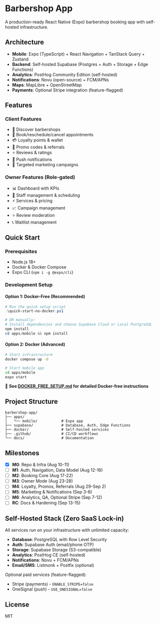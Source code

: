 # Barbershop App

A production-ready React Native (Expo) barbershop booking app with self-hosted infrastructure.

## Architecture

- **Mobile**: Expo (TypeScript) + React Navigation + TanStack Query + Zustand
- **Backend**: Self-hosted Supabase (Postgres + Auth + Storage + Edge Functions)  
- **Analytics**: PostHog Community Edition (self-hosted)
- **Notifications**: Novu (open-source) + FCM/APNs
- **Maps**: MapLibre + OpenStreetMap
- **Payments**: Optional Stripe integration (feature-flagged)

## Features

### Client Features
- 🏪 Discover barbershops
- 📅 Book/reschedule/cancel appointments  
- 💳 Loyalty points & wallet
- 🎁 Promo codes & referrals
- ⭐ Reviews & ratings
- 📱 Push notifications
- 🎯 Targeted marketing campaigns

### Owner Features (Role-gated)
- 📊 Dashboard with KPIs
- 👥 Staff management & scheduling
- ⚡ Services & pricing
- 📈 Campaign management
- ⭐ Review moderation
- 📞 Waitlist management

## Quick Start

### Prerequisites
- Node.js 18+
- Docker & Docker Compose
- Expo CLI (`npm i -g @expo/cli`)

### Development Setup

#### Option 1: Docker-Free (Recommended)
```powershell
# Run the quick setup script
.\quick-start-no-docker.ps1

# OR manually:
# Install dependencies and choose Supabase Cloud or Local PostgreSQL
npm install
cd apps/mobile && npm install
```

#### Option 2: Docker (Advanced)
```bash
# Start infrastructure
docker compose up -d

# Start mobile app
cd apps/mobile
expo start
```

📖 **See [DOCKER_FREE_SETUP.md](DOCKER_FREE_SETUP.md) for detailed Docker-free instructions**

## Project Structure
```
barbershop-app/
├── apps/
│   └── mobile/           # Expo app
├── supabase/             # Database, Auth, Edge Functions
├── docker/               # Self-hosted services
├── .github/              # CI/CD workflows
└── docs/                 # Documentation
```

## Milestones

- [x] **M0**: Repo & Infra (Aug 10-11)
- [ ] **M1**: Auth, Navigation, Data Model (Aug 12-16)  
- [ ] **M2**: Booking Core (Aug 17-22)
- [ ] **M3**: Owner Mode (Aug 23-28)
- [ ] **M4**: Loyalty, Promos, Referrals (Aug 29-Sep 2)
- [ ] **M5**: Marketing & Notifications (Sep 3-6)
- [ ] **M6**: Analytics, QA, Optional Stripe (Sep 7-12)
- [ ] **RC**: Docs & Hardening (Sep 13-15)

## Self-Hosted Stack (Zero SaaS Lock-in)

All services run on your infrastructure with unlimited capacity:

- **Database**: PostgreSQL with Row Level Security
- **Auth**: Supabase Auth (email/phone OTP)
- **Storage**: Supabase Storage (S3-compatible)
- **Analytics**: PostHog CE (self-hosted)
- **Notifications**: Novu + FCM/APNs
- **Email/SMS**: Listmonk + Postfix (optional)

Optional paid services (feature-flagged):
- Stripe (payments) - `ENABLE_STRIPE=false`
- OneSignal (push) - `USE_ONESIGNAL=false`

## License

MIT
